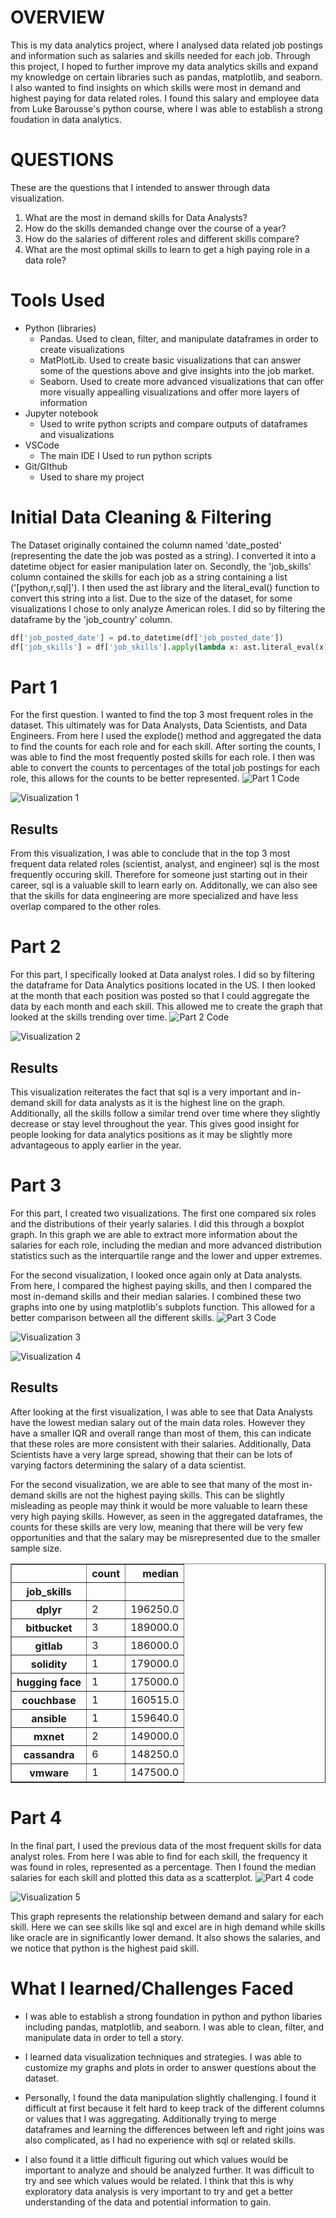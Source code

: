 # OVERVIEW

This is my data analytics project, where I analysed data related job postings and information such as salaries and skills needed for each job. Through this project, I hoped to further improve my data analytics skills and expand my knowledge on certain libraries such as pandas, matplotlib, and seaborn. I also wanted to find insights on which skills were most in demand and highest paying for data related roles. I found this salary and employee data from Luke Barousse's python course, where I was able to establish a strong foudation in data analytics. 

# QUESTIONS
  These are the questions that I intended to answer through data visualization.
  1) What are the most in demand skills for Data Analysts?
  2) How do the skills demanded change over the course of a year?
  3) How do the salaries of different roles and different skills compare?
  4) What are the most optimal skills to learn to get a high paying role in a data role?

# Tools Used
  - Python (libraries)
      - Pandas. Used to clean, filter, and manipulate dataframes in order to create visualizations
      - MatPlotLib. Used to create basic visualizations that can answer some of the questions above and give insights into the job market.
      - Seaborn. Used to create more advanced visualizations that can offer more visually appealling visualizations and offer more layers of information
  - Jupyter notebook
      - Used to write python scripts and compare outputs of dataframes and visualizations
  - VSCode
      - The main IDE I Used to run python scripts
  - Git/GIthub
      - Used to share my project
   
  # Initial Data Cleaning & Filtering
  The Dataset originally contained the column named 'date_posted' (representing the date the job was posted as a string). I converted it into a datetime object for easier manipulation later on. Secondly, the 'job_skills' column contained the skills for each job as a string containing a list ('[python,r,sql]'). I then used the ast library and the literal_eval() function to convert this string into a list. Due to the size of the dataset, for some visualizations I chose to only analyze American roles. I did so by filtering the dataframe by the 'job_country' column. 

```python
df['job_posted_date'] = pd.to_datetime(df['job_posted_date'])
df['job_skills'] = df['job_skills'].apply(lambda x: ast.literal_eval(x) if pd.notna(x) else x)
```

# Part 1

For the first question. I wanted to find the top 3 most frequent roles in the dataset. This ultimately was for Data Analysts, Data Scientists, and Data Engineers. From here I used the explode() method and aggregated the data to find the counts for each role and for each skill. After sorting the counts, I was able to find the most frequently posted skills for each role. I then was able to convert the counts to percentages of the total job postings for each role, this allows for the counts to be better represented. ![Part 1 Code](ProjectSection/1_Skills_Counting.ipynb)

![Visualization 1](Visualizations/SkillsDemanded.png)

## Results
From this visualization, I was able to conclude that in the top 3 most frequent data related roles (scientist, analyst, and engineer) sql is the most frequently occuring skill. Therefore for someone just starting out in their career, sql is a valuable skill to learn early on. Additonally, we can also see that the skills for data engineering are more specialized and have less overlap compared to the other roles. 


# Part 2
For this part, I specifically looked at Data analyst roles. I did so by filtering the dataframe for Data Analytics positions located in the US. I then looked at the month that each position was posted so that I could aggregate the data by each month and each skill. This allowed me to create the graph that looked at the skills trending over time. ![Part 2 Code](ProjectSection/2_Skills_Trend.ipynb)

![Visualization 2](Visualizations/TopSkillsTrending.png)

## Results
This visualization reiterates the fact that sql is a very important and in-demand skill for data analysts as it is the highest line on the graph. Additionally, all the skills follow a similar trend over time where they slightly decrease or stay level throughout the year. This gives good insight for people looking for data analytics positions as it may be slightly more advantageous to apply earlier in the year. 


# Part 3
For this part, I created two visualizations. The first one compared six roles and the distributions of their yearly salaries. I did this through a boxplot graph. In this graph we are able to extract more information about the salaries for each role, including the median and more advanced distribution statistics such as the interquartile range and the lower and upper extremes. 

For the second visualization, I looked once again only at Data analysts. From here, I compared the highest paying skills, and then I compared the most in-demand skills and their median salaries. I combined these two graphs into one by using matplotlib's subplots function. This allowed for a better comparison between all the different skills. ![Part 3 Code](ProjectSection/3_Salary_Analysis.ipynb)

![Visualization 3](Visualizations/SalaryDistributions.png)

![Visualization 4](Visualizations/AnalystsSkills.png)

## Results
After looking at the first visualization, I was able to see that Data Analysts have the lowest median salary out of the main data roles. However they have a smaller IQR and overall range than most of them, this can indicate that these roles are more consistent with their salaries. Additionally, Data Scientists have a very large spread, showing that their can be lots of varying factors determining the salary of a data scientist.

For the second visualization, we are able to see that many of the most in-demand skills are not the highest paying skills. This can be slightly misleading as people may think it would be more valuable to learn these very high paying skills. However, as seen in the aggregated dataframes, the counts for these skills are very low, meaning that there will be very few opportunities and that the salary may be misrepresented due to the smaller sample size. 

<div>
<table border="1" class="dataframe">
  <thead>
    <tr style="text-align: right;">
      <th></th>
      <th>count</th>
      <th>median</th>
    </tr>
    <tr>
      <th>job_skills</th>
      <th></th>
      <th></th>
    </tr>
  </thead>
  <tbody>
    <tr>
      <th>dplyr</th>
      <td>2</td>
      <td>196250.0</td>
    </tr>
    <tr>
      <th>bitbucket</th>
      <td>3</td>
      <td>189000.0</td>
    </tr>
    <tr>
      <th>gitlab</th>
      <td>3</td>
      <td>186000.0</td>
    </tr>
    <tr>
      <th>solidity</th>
      <td>1</td>
      <td>179000.0</td>
    </tr>
    <tr>
      <th>hugging face</th>
      <td>1</td>
      <td>175000.0</td>
    </tr>
    <tr>
      <th>couchbase</th>
      <td>1</td>
      <td>160515.0</td>
    </tr>
    <tr>
      <th>ansible</th>
      <td>1</td>
      <td>159640.0</td>
    </tr>
    <tr>
      <th>mxnet</th>
      <td>2</td>
      <td>149000.0</td>
    </tr>
    <tr>
      <th>cassandra</th>
      <td>6</td>
      <td>148250.0</td>
    </tr>
    <tr>
      <th>vmware</th>
      <td>1</td>
      <td>147500.0</td>
    </tr>
  </tbody>
</table>
</div>

# Part 4
In the final part, I used the previous data of the most frequent skills for data analyst roles. From here I was able to find for each skill, the frequency it was found in roles, represented as a percentage. Then I found the median salaries for each skill and plotted this data as a scatterplot. ![Part 4 code](ProjectSection/4_Optimal_Skills.ipynb)

![Visualization 5](Visualizations/OptimalSkills.png)


This graph represents the relationship between demand and salary for each skill. Here we can see skills like sql and excel are in high demand while skills like oracle are in significantly lower demand. It also shows the salaries, and we notice that python is the highest paid skill. 


# What I learned/Challenges Faced
  - I was able to establish a strong foundation in python and python libaries including pandas, matplotlib, and seaborn. I was able to clean, filter, and manipulate data in order to tell a story.
  
  - I learned data visualization techniques and strategies. I was able to customize my graphs and plots in order to answer questions about the dataset.

  - Personally, I found the data manipulation slightly challenging. I found it difficult at first because it felt hard to keep track of the different columns or values that I was aggregating. Additionally trying to merge dataframes and learning the differences between left and right joins was also complicated, as I had no experience with sql or related skills. 

  - I also found it a little difficult figuring out which values would be important to analyze and should be analyzed further. It was difficult to try and see which values would be related. I think that this is why exploratory data analysis is very important to try and get a better understanding of the data and potential information to gain.  






